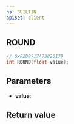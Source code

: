 ```yaml
---
ns: BUILTIN
apiset: client
---
```

## ROUND

```c
// 0xF2DB717A73826179
int ROUND(float value);
```


## Parameters
* **value**:

## Return value

